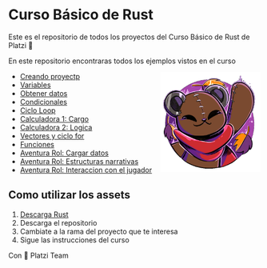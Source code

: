# Curso Básico de Rust
Este es el repositorio de todos los proyectos del Curso Básico de Rust de Platzi 💚 


En este repositorio encontraras todos los ejemplos vistos en el curso 

<a href="https://github.com/HectorPulido">
<img align="right" height="auto" width="200" src="https://github.com/HectorPulido/HectorPulido/raw/master/img/pequesoft.png"/>
</a>

* [Creando proyectp](https://github.com/platzi/curso-rust-basico/tree/clase-3-creando-proyecto)
* [Variables](https://github.com/platzi/curso-rust-basico/tree/clase-4-variables)
* [Obtener datos](https://github.com/platzi/curso-rust-basico/tree/clase-5-recibiendo-datos)
* [Condicionales](https://github.com/platzi/curso-rust-basico/tree/clase-6-condicionales)
* [Ciclo Loop](https://github.com/platzi/curso-rust-basico/tree/clase-7-cliclo-loop)
* [Calculadora 1: Cargo](https://github.com/platzi/curso-rust-basico/tree/clase-8-proyecto-calculadora-cargo)
* [Calculadora 2: Logica](https://github.com/platzi/curso-rust-basico/tree/clase-9-proyecto-calculadora)
* [Vectores y ciclo for](https://github.com/platzi/curso-rust-basico/tree/clase-14-vectores-y-ciclo-for)
* [Funciones](https://github.com/platzi/curso-rust-basico/tree/clase-15-funciones)
* [Aventura Rol: Cargar datos](https://github.com/platzi/curso-rust-basico/tree/clase-15-creacion-y-descripcion-del-entorno)
* [Aventura Rol: Estructuras narrativas](https://github.com/platzi/curso-rust-basico/tree/clase-16-estructuras-narrativas)
* [Aventura Rol: Interaccion con el jugador](https://github.com/platzi/curso-rust-basico/tree/clase-17-interaccion-jugador)

## Como utilizar los assets
1. [Descarga Rust](https://www.rust-lang.org/tools/install)
2. Descarga el repositorio
3. Cambiate a la rama del proyecto que te interesa
4. Sigue las instrucciones del curso


Con 💚 Platzi Team
